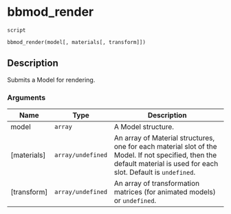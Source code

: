 # bbmod_render
`script`
```gml
bbmod_render(model[, materials[, transform]])
```

## Description
Submits a Model for rendering.

### Arguments
| Name | Type | Description |
| ---- | ---- | ----------- |
| model | `array` | A Model structure. |
| [materials] | `array/undefined` | An array of Material structures, one for each material slot of the Model. If not specified, then the default  material is used for each slot. Default is `undefined`. |
| [transform] | `array/undefined` | An array of transformation matrices (for animated models) or `undefined`. |